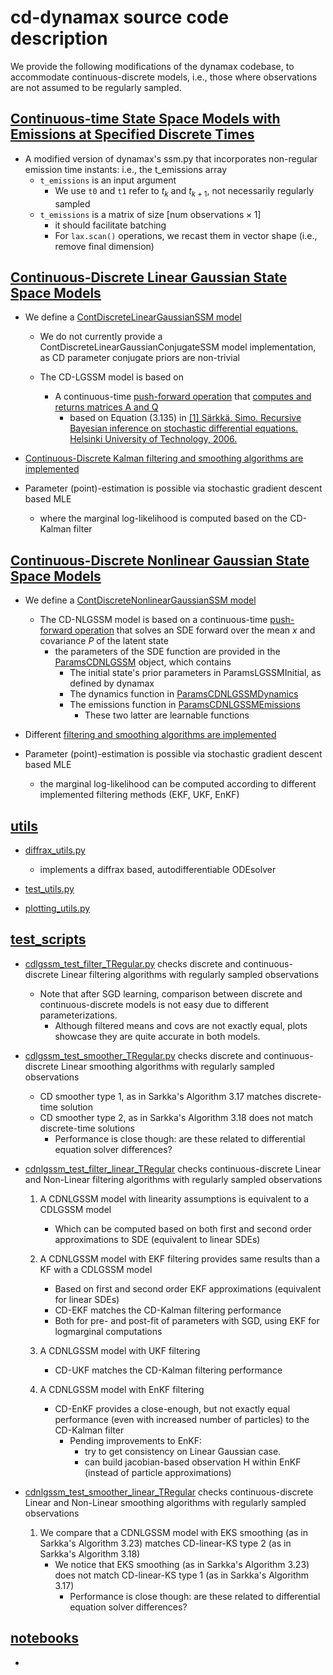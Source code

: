 # cd-dynamax source code description

We provide the following modifications of the dynamax codebase, to accommodate continuous-discrete models, i.e., those where observations are not assumed to be regularly sampled.

## [Continuous-time State Space Models with Emissions at Specified Discrete Times](./ssm_temissions.py)

- A modified version of dynamax's ssm.py that incorporates non-regular emission time instants: i.e., the t_emissions array
    - `t_emissions` is an input argument
        - We use `t0` and `t1` refer to $t_k$ and $t_{k+1}$, not necessarily regularly sampled
    - `t_emissions` is a matrix of size $[\textrm{num observations} \times 1]$
        - it should facilitate batching
        - For `lax.scan()` operations, we recast them in vector shape (i.e., remove final dimension)
  
## [Continuous-Discrete Linear Gaussian State Space Models](./continuous_discrete_linear_gaussian_ssm)

- We define a [ContDiscreteLinearGaussianSSM model](./continuous_discrete_linear_gaussian_ssm/models.py#L39)
    - We do not currently provide a ContDiscreteLinearGaussianConjugateSSM model implementation, as CD parameter conjugate priors are non-trivial
    
    - The CD-LGSSM model is based on
        - A continuous-time [push-forward operation](./continuous_discrete_linear_gaussian_ssm/inference.py#L77) that [computes and returns matrices A and Q](./continuous_discrete_linear_gaussian_ssm/models.py#L213)
            - based on Equation (3.135) in [[1] Särkkä, Simo. Recursive Bayesian inference on stochastic differential equations. Helsinki University of Technology, 2006.](https://aaltodoc.aalto.fi/items/cc45c44e-ff66-4907-bfff-03293391fe1d)
    
- [Continuous-Discrete Kalman filtering and smoothing algorithms are implemented](./continuous_discrete_linear_gaussian_ssm/README.md)

- Parameter (point)-estimation is possible via stochastic gradient descent based MLE  
    - where the marginal log-likelihood is computed based on the CD-Kalman filter

## [Continuous-Discrete Nonlinear Gaussian State Space Models](./continuous_discrete_nonlinear_gaussian_ssm)

- We define a [ContDiscreteNonlinearGaussianSSM model](./continuous_discrete_nonlinear_gaussian_ssm/models.py#L112)
    
    - The CD-NLGSSM model is based on a continuous-time [push-forward operation](./continuous_discrete_nonlinear_gaussian_ssm/models.py#L50) that solves an SDE forward over the mean $x$ and covariance $P$ of the latent state
        - the parameters of the SDE function are provided in the [ParamsCDNLGSSM](./continuous_discrete_nonlinear_gaussian_ssm/cdnlgssm_utils.py#L161) object, which contains
            - The initial state's prior parameters in ParamsLGSSMInitial, as defined by dynamax
            - The dynamics function in [ParamsCDNLGSSMDynamics](./continuous_discrete_nonlinear_gaussian_ssm/cdnlgssm_utils.py#L58)
            - The emissions function in [ParamsCDNLGSSMEmissions](./continuous_discrete_nonlinear_gaussian_ssm/cdnlgssm_utils.py#L133)
                - These two latter are learnable functions            
    
- Different [filtering and smoothing algorithms are implemented](./continuous_discrete_nonlinear_gaussian_ssm/README.md)

- Parameter (point)-estimation is possible via stochastic gradient descent based MLE
    - the marginal log-likelihood can be computed according to different implemented filtering methods (EKF, UKF, EnKF)

## [utils](./utils)

- [diffrax_utils.py](./utils/diffrax_utils.py)
    - implements a diffrax based, autodifferentiable ODEsolver
    
- [test_utils.py](./utils/test_utils.py)

- [plotting_utils.py](./utils/plotting_utils.py)

## [test_scripts](./test_scripts)

- [cdlgssm_test_filter_TRegular.py](./test_scripts/cdlgssm_test_filter_TRegular.py) checks discrete and continuous-discrete Linear filtering algorithms with regularly sampled observations
    - Note that after SGD learning, comparison between discrete and continuous-discrete models is not easy due to different parameterizations.
        - Although filtered means and covs are not exactly equal, plots showcase they are quite accurate in both models.

- [cdlgssm_test_smoother_TRegular.py](./test_scripts/cdlgssm_test_smoother_TRegular.py) checks discrete and continuous-discrete Linear smoothing algorithms with regularly sampled observations
    - CD smoother type 1, as in Sarkka's Algorithm 3.17 matches discrete-time solution
    - CD smoother type 2, as in Sarkka's Algorithm 3.18 does not match discrete-time solutions
        - Performance is close though: are these related to differential equation solver differences?

- [cdnlgssm_test_filter_linear_TRegular](./src/cdnlgssm_test_filter_linear_TRegular.py) checks continuous-discrete Linear and Non-Linear filtering algorithms with regularly sampled observations
    1. A CDNLGSSM model with linearity assumptions is equivalent to a CDLGSSM model
        - Which can be computed based on both first and second order approximations to SDE (equivalent to linear SDEs)

    2. A CDNLGSSM model with EKF filtering provides same results than a KF with a CDLGSSM model
        - Based on first and second order EKF approximations (equivalent for linear SDEs)
        - CD-EKF matches the CD-Kalman filtering performance
        - Both for pre- and post-fit of parameters with SGD, using EKF for logmarginal computations
    
    3. A CDNLGSSM model with UKF filtering
        - CD-UKF matches the CD-Kalman filtering performance
        
    4. A CDNLGSSM model with EnKF filtering 
        - CD-EnKF provides a close-enough, but not exactly equal performance (even with increased number of particles) to the CD-Kalman filter
            - Pending improvements to EnKF:
                - try to get consistency on Linear Gaussian case.
                - can build jacobian-based observation H within EnKF (instead of particle approximations)

- [cdnlgssm_test_smoother_linear_TRegular](./src/cdnlgssm_test_smoother_linear_TRegular.py) checks continuous-discrete Linear and Non-Linear smoothing algorithms with regularly sampled observations
    1. We compare that a CDNLGSSM model with EKS smoothing (as in Sarkka's Algorithm 3.23) matches CD-linear-KS type 2 (as in Sarkka's Algorithm 3.18)
        - We notice that EKS smoothing (as in Sarkka's Algorithm 3.23) does not match CD-linear-KS type 1 (as in Sarkka's Algorithm 3.17)
            - Performance is close though: are these related to differential equation solver differences?

## [notebooks](./notebooks)

- 
